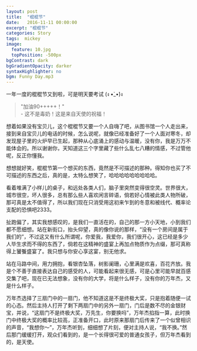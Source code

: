```yaml
---
layout: post
title:  "棍棍节"
date:   2016-11-11 00:00:00
excerpt: "棍棍节"
categories: Story
tags:  mickey
image:
  feature: 10.jpg
  topPosition: -500px
bgContrast: dark
bgGradientOpacity: darker
syntaxHighlighter: no
bgm: Funny Day.mp3
---
```


一年一度的棍棍节又到啦，可是明天要考试 (ง •̀_•́)ง 

<blockquote class="largeQuote"> "加油90+++++！"<br/>- 这不是毒奶！这是来自天使的祝福！</blockquote>

想着如果没有宝贝儿，这个棍棍节又要一个人自嗨了吧，从图书馆一个人走出来，接到来自宝贝儿的电话的时候，怎么说呢，就像已经准备好了一个人面对寒冬，却发现屋子里的火炉早已生起，那种从心底涌上的感动与温暖，没有你，我是万万不能体会的。所以谢谢你，天知道这三个字里藏了些什么乱七八糟的情感，不过管他呢，反正你懂我。

想想就好笑，棍棍节第一个想买的东西，竟然是不可描述的那种。得知你也买了不可描述的东西之后，真的是，太特么想笑了，哈哈哈哈哈哈哈哈哈。

看着堆满了小样儿的桌子，和远处各类人们，脑子里突然变得很空灵。世界很大，城市很空，坏人很多，总有那么些人喜欢闲言碎语，倘若好心情被此类人物所破，那可真是太不值得了，所以我们现在只消受用这初来乍到的冬意和被线代、概率论支配的恐惧吧2333。

扯跑偏了，其实我想感叹的，是我们一直活在的，自己的那一方小天地，小到我们都不愿细想。站在新街口，抬头仰望，真的像你说的那样，“没有一个房间是属于我们的”，不过这又有什么所谓呢，你爱我，我爱你，我们很开心，这已经是多少人毕生求而不得的东西了，倘若在这精神的盛宴上再加点物质作为点缀，那可真称得上饕餮盛宴了。我只想与你安心享这宴，别无他求。

站在马路中间，用力拥抱，看银杏坠落，树影阑珊，心里满是欢喜，百花齐放。我是个不善于直接表达自己的感受的人，可能看起来很无感，可是心里可能早就百感交集了吧，现在已无法想象，没有你的大学，将是什么样子，没有你的万年杰，又是什么样子。

万年杰选择了三扇门中的一扇门，他不知道这是不是终极大奖，只是抱着随便一试的心态。然后主持人打开了剩下两扇门中的另外一扇门，门后是数不尽的金银财宝，并说，“这扇门不是终极大奖，万先生，你要换吗”，万年杰掐指一算，此时换门中终极大奖的概率比较高，正准备开口，此时原来那扇门后传来了一个似曾相识的声音，“我想你～”，万年杰听到，细细想了片刻，便对主持人说，“我不换。”然后那门缓缓打开，观众们看到的，是一个长得很可爱的普通女孩子，但万年杰看到的，是天使。
